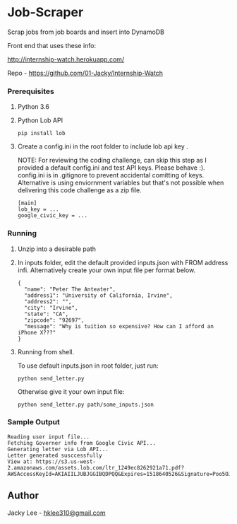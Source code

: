 # Job-Scraper

Scrap jobs from job boards and insert into DynamoDB

Front end that uses these info: 

http://internship-watch.herokuapp.com/

Repo - https://github.com/01-Jacky/Internship-Watch

### Prerequisites

1. Python 3.6

2. Python Lob API

    ```
    pip install lob
    ```

3. Create a config.ini in the root folder to include lob api key .  

    NOTE: For reviewing the coding challenge, can skip this step as I provided a default config.ini and test API keys. 
    Please behave :). config.ini is in .gitignore to prevent accidental comitting of keys. 
    Alternative is using enviornment variables but that's not possible when delivering this code challenge as a zip file.
    ```
    [main]
    lob_key = ...
    google_civic_key = ...
    ```


### Running

1. Unzip into a desirable path  

2. In inputs folder, edit the default provided inputs.json with FROM address infi. 
Alternatively create your own input file per format below.
   
    ```
    {
      "name": "Peter The Anteater",
      "address1": "University of California, Irvine",
      "address2": "",
      "city": "Irvine",
      "state": "CA",
      "zipcode": "92697",
      "message": "Why is tuition so expensive? How can I afford an iPhone X???"
    }
    ```

3. Running from shell.
    
    To use default inputs.json in root folder, just run:
    ```
    python send_letter.py
    ```
    
    Otherwise give it your own input file:
    ```
    python send_letter.py path/some_inputs.json
    ```

### Sample Output
```
Reading user input file...
Fetching Governer info from Google Civic API...
Generating letter via Lob API...
Letter generated susccessfully
View at: https://s3.us-west-2.amazonaws.com/assets.lob.com/ltr_1249ec8262921a71.pdf?AWSAccessKeyId=AKIAIILJUBJGGIBQDPQQ&Expires=1518640526&Signature=Poo5OJfRL429FzuCaSGn6zo3TbY%3D

```


## Author

Jacky Lee - hklee310@gmail.com
